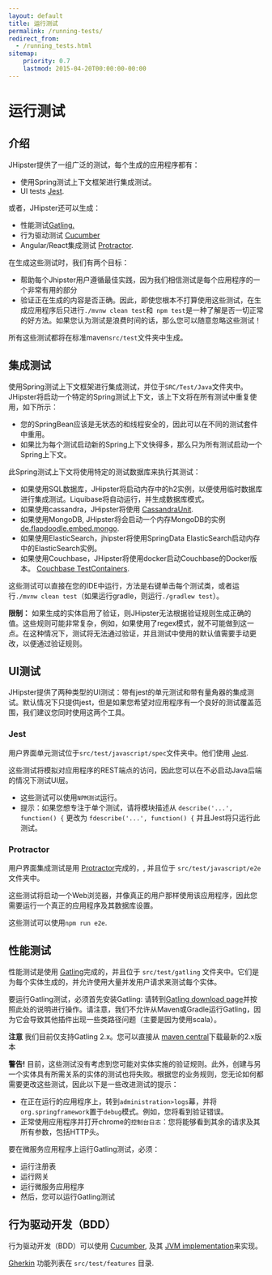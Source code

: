 ```yaml
---
layout: default
title: 运行测试
permalink: /running-tests/
redirect_from:
  - /running_tests.html
sitemap:
    priority: 0.7
    lastmod: 2015-04-20T00:00:00-00:00
---
```


# <i class="fa fa-shield"></i> 运行测试

## 介绍

JHipster提供了一组广泛的测试，每个生成的应用程序都有：

*   使用Spring测试上下文框架进行集成测试。
*   UI tests [Jest](https://facebook.github.io/jest/).

或者，JHipster还可以生成：

*   性能测试[Gatling.](http://gatling.io/)
*   行为驱动测试 [Cucumber](https://cucumber.io/)
*   Angular/React集成测试 [Protractor](https://angular.github.io/protractor/#/).

在生成这些测试时，我们有两个目标：

*   帮助每个Jhipster用户遵循最佳实践，因为我们相信测试是每个应用程序的一个非常有用的部分
*   验证正在生成的内容是否正确。因此，即使您根本不打算使用这些测试，在生成应用程序后只进行`./mvnw clean test`和` npm test`是一种了解是否一切正常的好方法。如果您认为测试是浪费时间的话，那么您可以随意忽略这些测试！

所有这些测试都将在标准maven`src/test`文件夹中生成。

## 集成测试

使用Spring测试上下文框架进行集成测试，并位于`SRC/Test/Java`文件夹中。JHipster将启动一个特定的Spring测试上下文，该上下文将在所有测试中重复使用，如下所示：

*   您的SpringBean应该是无状态的和线程安全的，因此可以在不同的测试套件中重用。
*   如果比为每个测试启动新的Spring上下文快得多，那么只为所有测试启动一个Spring上下文。

此Spring测试上下文将使用特定的测试数据库来执行其测试：

*   如果使用SQL数据库，JHipster将启动内存中的h2实例，以便使用临时数据库进行集成测试。Liquibase将自动运行，并生成数据库模式。
*   如果使用cassandra，JHipster将使用 [CassandraUnit](https://github.com/jsevellec/cassandra-unit).
*   如果使用MongoDB, JHipster将会启动一个内存MongoDB的实例 [de.flapdoodle.embed.mongo](https://github.com/flapdoodle-oss/de.flapdoodle.embed.mongo).
*   如果使用ElasticSearch，jhipster将使用SpringData ElasticSearch启动内存中的ElasticSearch实例。
*   如果使用Couchbase，JHipster将使用docker启动Couchbase的Docker版本。 [Couchbase TestContainers](https://github.com/differentway/testcontainers-java-module-couchbase).

这些测试可以直接在您的IDE中运行，方法是右键单击每个测试类，或者运行`./mvnw clean test`（如果运行gradle，则运行`./gradlew test`）。

**限制：**  如果生成的实体启用了验证，则JHipster无法根据验证规则生成正确的值。这些规则可能非常复杂，例如，如果使用了regex模式，就不可能做到这一点。在这种情况下，测试将无法通过验证，并且测试中使用的默认值需要手动更改，以便通过验证规则。

## UI测试

JHipster提供了两种类型的UI测试：带有jest的单元测试和带有量角器的集成测试。默认情况下只提供jest，但是如果您希望对应用程序有一个良好的测试覆盖范围，我们建议您同时使用这两个工具。

### Jest

用户界面单元测试位于`src/test/javascript/spec`文件夹中。他们使用 [Jest](https://facebook.github.io/jest/).

这些测试将模拟对应用程序的REST端点的访问，因此您可以在不必启动Java后端的情况下测试UI层。

*   这些测试可以使用`NPM测试`运行。
*   提示：如果您想专注于单个测试，请将模块描述从 `describe('...', function() {` 更改为 `fdescribe('...', function() {` 并且Jest将只运行此测试。

### Protractor

用户界面集成测试是用 [Protractor](https://angular.github.io/protractor/#/)完成的，, 并且位于 `src/test/javascript/e2e` 文件夹中。

这些测试将启动一个Web浏览器，并像真正的用户那样使用该应用程序，因此您需要运行一个真正的应用程序及其数据库设置。

这些测试可以使用`npm run e2e`.

## 性能测试

性能测试是使用 [Gatling](http://gatling.io/)完成的，并且位于 `src/test/gatling` 文件夹中。它们是为每个实体生成的，并允许使用大量并发用户请求来测试每个实体。

要运行Gatling测试，必须首先安装Gatling: 请转到[Gatling download page](https://gatling.io/download/)并按照此处的说明进行操作。请注意，我们不允许从Maven或Gradle运行Gatling，因为它会导致其他插件出现一些类路径问题（主要是因为使用scala）。

**注意** 我们目前仅支持Gatling 2.x。您可以直接从 [maven central](https://repo1.maven.org/maven2/io/gatling/highcharts/gatling-charts-highcharts-bundle/2.3.1/gatling-charts-highcharts-bundle-2.3.1-bundle.zip)下载最新的2.x版本

**警告!** 目前，这些测试没有考虑到您可能对实体实施的验证规则。此外，创建与另一个实体具有所需关系的实体的测试也将失败。根据您的业务规则，您无论如何都需要更改这些测试，因此以下是一些改进测试的提示：

*   在正在运行的应用程序上，转到`administration>logs`幕，并将`org.springframework`置于`debug`模式。例如，您将看到验证错误。
*   正常使用应用程序并打开chrome的`控制台日志`：您将能够看到其余的请求及其所有参数，包括HTTP头。

要在微服务应用程序上运行Gatling测试，必须：

*   运行注册表
*   运行网关
*   运行微服务应用程序
*   然后，您可以运行Gatling测试

## 行为驱动开发（BDD）

行为驱动开发（BDD）可以使用 [Cucumber](https://cucumber.io/), 及其 [JVM implementation](https://github.com/cucumber/cucumber-jvm)来实现。

[Gherkin](https://docs.cucumber.io/gherkin/reference/) 功能列表在 `src/test/features` 目录.
